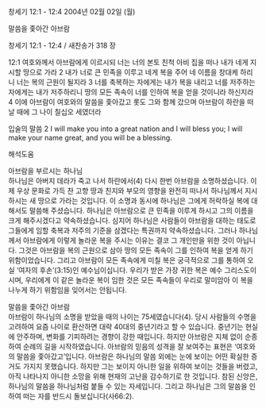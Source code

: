 창세기 12:1 - 12:4 
2004년 02월 02일 (월)

말씀을 좇아간 아브람



창세기 12:1 - 12:4 / 새찬송가 318 장


12:1 여호와께서 아브람에게 이르시되 너는 너의 본토 친척 아비 집을 떠나 내가 네게 지시할 땅으로 가라 
2 내가 너로 큰 민족을 이루고 네게 복을 주어 네 이름을 창대케 하리니 너는 복의 근원이 될지라 
3 너를 축복하는 자에게는 내가 복을 내리고 너를 저주하는 자에게는 내가 저주하리니 땅의 모든 족속이 너를 인하여 복을 얻을 것이니라 하신지라 
4 이에 아브람이 여호와의 말씀을 좇아갔고 롯도 그와 함께 갔으며 아브람이 하란을 떠날 때에 그 나이 칠십오 세였더라 

입술의 말씀 
2 I will make you into a great nation and I will bless you; I will make your name great, and you will be a blessing.

해석도움





아브람을 부르시는 하나님  
하나님은 아버지 데라가 죽고 나서 하란에서(4) 다시 한번 아브람을 소명하셨습니다. 이제 우상 문화로 가득 찬 고향 땅과 친지와 부모의 영향을 완전히 떠나서 하나님께서 지시하시는 새 땅으로 가라는 것입니다. 이 소명과 동시에 하나님은 그에게 허락하실 복에 대해서도 말씀해 주셨습니다. 하나님은 아브람으로 큰 민족을 이루게 하시고 그의 이름을 크게 해주시겠다고 약속하셨습니다. 심지어 하나님은 사람들이 아브람을 대하는 태도로 그들에게 임할 축복과 저주의 기준을 삼겠다는 특권까지 약속하셨습니다. 그러나 하나님께서 아브람에게 이렇게 놀라운 복을 주시는 이유는 결코 그 개인만을 위한 것이 아닙니다. 그것은 아브람을 복의 근원으로 삼아 땅의 모든 족속이 그를 인하여 복을 얻게 하기 위함이었습니다. 그리고 아브람이 모든 족속에게 미칠 복은 궁극적으로 그를 통하여 오실 ‘여자의 후손’(3:15)인 예수님이십니다. 우리가 받은 가장 귀한 복은 예수 그리스도이시며, 우리에게 이 같은 놀라운 복이 임한 것은 모든 족속들이 우리로 말미암아 이 복을 나누게 하기 위함임을 잊어서는 안됩니다.   

말씀을 좇아간 아브람  
아브람이 하나님의 소명을 받았을 때의 나이는 75세였습니다(4). 당시 사람들의 수명을 고려하여 요즘 나이로 환산하면 대략 40대의 중년기라고 할 수 있습니다. 중년기는 현실에 안주하며, 변화를 기피하려는 경향이 강한 때입니다. 하지만 아브람은 지체 없이 순종하여 순례의 길을 시작하였습니다. 아브람의 믿음의 성격을 잘 보여주는 표현은 ‘여호와의 말씀을 좇아갔고’입니다. 아브람은 하나님의 말씀 외에는 눈에 보이는 어떤 확실한 증거도 가지지 못했습니다. 하지만 그는 보이지 아니한 일을 위하여 보이는 것들을 버렸고, 아직 나타나지 아니한 소망을 위해 현재의 고난을 감수하기로 한 것입니다. 참된 신앙은, 하나님의 말씀을 하나님처럼 붙들 수 있는 자세입니다. 그리고 하나님은 그의 말씀을 인하여 떠는 자를 반드시 돌보십니다(사66:2).